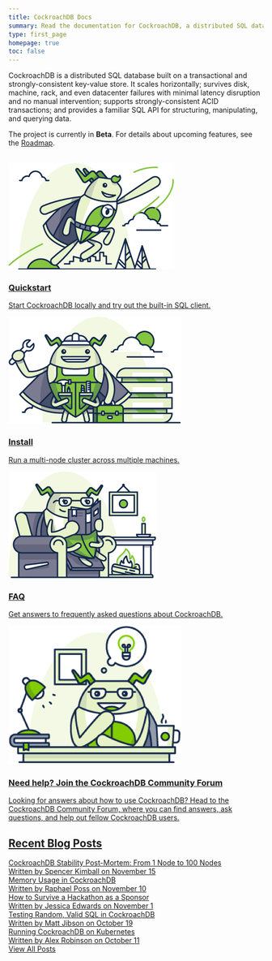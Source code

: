 ```yaml
---
title: CockroachDB Docs
summary: Read the documentation for CockroachDB, a distributed SQL database built on a transactional and strongly-consistent key-value store.
type: first_page
homepage: true
toc: false
---
```


CockroachDB is a distributed SQL database built on a transactional and strongly-consistent key-value store. It scales horizontally; survives disk, machine, rack, and even datacenter failures with minimal latency disruption and no manual intervention; supports strongly-consistent ACID transactions; and provides a familiar SQL API for structuring, manipulating, and querying data. 

The project is currently in **Beta**. For details about upcoming features, see the [Roadmap](https://github.com/cockroachdb/cockroach/wiki).

<br>
<div class="row">
    <div class="col-md-4">
        <div class="roach">
            <a href="start-a-local-cluster.html">
                <img src="images/SCENE_superhero_profile_craig.png" alt="Quickstart CockroachDB"/>
                <h3>Quickstart</h3>
                <p>Start CockroachDB locally and try out the built-in SQL client.</p>
            </a>
        </div>
    </div>
    <div class="col-md-4">
        <div class="roach">
            <a href="install-cockroachdb.html">
                <img src="images/builder_craig.png" alt="Install CockroachDB"/>
                <h3>Install</h3>
                <p>Run a multi-node cluster across multiple machines.</p>
            </a>
        </div>
    </div>
    <div class="col-md-4">
        <div class="roach">
            <a href="frequently-asked-questions.html">
                <img src="images/fireside_catrina.png" alt="Frequently asked questions about CockroachDB"/>
                <h3>FAQ</h3>
                <p>Get answers to frequently asked questions about CockroachDB.</p>
            </a>
        </div>
    </div>
</div>
<div class="row">
    <div class="col-xs-12">
        <a href="https://forum.cockroachlabs.com/">
        <div class="roach full-roach">
            <div class="row">
                <div class="col-md-4"><img src="images/catrina_desk.png" class="catrina" alt="Join the CockroachDB Community Forum"/></div>
                <div class="col-md-8">
                    <h3>Need help? Join the CockroachDB Community Forum</h3>
                    <p>Looking for answers about how to use CockroachDB? Head to the CockroachDB Community Forum, where you can find answers, ask questions, and help out fellow CockroachDB users.</p>
                </div>
            </div>
        </div>
        </a>
    </div>
</div>

## [Recent Blog Posts](https://www.cockroachlabs.com/blog/)

<div class="row">
    <div class="col-xs-12">
        <a href="https://www.cockroachlabs.com/blog/cockroachdb-stability-from-1-node-to-100-nodes/">
        <div class="blog-post">
            <div class="blog-title">CockroachDB Stability Post-Mortem: From 1 Node to 100 Nodes</div>
            <div class="blog-meta">Written by <span class="meta-emphasis">Spencer Kimball</span> on <span class="meta-emphasis">November 15</span></div>
        </div>
        </a>  
    </div>
</div>
<div class="row">
    <div class="col-xs-12">
        <a href="https://www.cockroachlabs.com/blog/memory-usage-cockroachdb/">
        <div class="blog-post">
            <div class="blog-title">Memory Usage in CockroachDB</div>
            <div class="blog-meta">Written by <span class="meta-emphasis">Raphael Poss</span> on <span class="meta-emphasis">November 10</span></div>
        </div>
        </a>  
    </div>
</div>
<div class="row">
    <div class="col-xs-12">
        <a href="https://www.cockroachlabs.com/blog/surviving-a-hackathon-as-a-sponsor/">
        <div class="blog-post">
            <div class="blog-title">How to Survive a Hackathon as a Sponsor</div>
            <div class="blog-meta">Written by <span class="meta-emphasis">Jessica Edwards</span> on <span class="meta-emphasis">November 1</span></div>
        </div>
        </a>  
    </div>
</div>
<div class="row">
    <div class="col-xs-12">
        <a href="https://www.cockroachlabs.com/blog/testing-random-valid-sql-in-cockroachdb/">
        <div class="blog-post">
            <div class="blog-title">Testing Random, Valid SQL in CockroachDB</div>
            <div class="blog-meta">Written by <span class="meta-emphasis">Matt Jibson</span> on <span class="meta-emphasis">October 19</span></div>
        </div>
        </a>  
    </div>
</div>
<div class="row">
    <div class="col-xs-12">
        <a href="https://www.cockroachlabs.com/blog/running-cockroachdb-on-kubernetes/">
        <div class="blog-post last-entry">
            <div class="blog-title">Running CockroachDB on Kubernetes</div>
            <div class="blog-meta">Written by <span class="meta-emphasis">Alex Robinson</span> on <span class="meta-emphasis">October 11</span></div>
        </div>
        </a>  
    </div>
</div>
<div class="row">
    <div class="col-xs-12">
        <div class="view-blog"><a href="https://www.cockroachlabs.com/blog">View All Posts</a></div>
    </div>
</div>